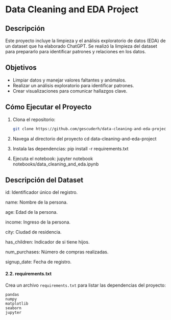 # Data Cleaning and EDA Project

## Descripción
Este proyecto incluye la limpieza y el análisis exploratorio de datos (EDA) de un dataset que ha elaborado ChatGPT. Se realizó la limpieza del dataset para prepararlo para identificar patrones y relaciones en los datos.

## Objetivos
- Limpiar datos y manejar valores faltantes y anómalos.
- Realizar un análisis exploratorio para identificar patrones.
- Crear visualizaciones para comunicar hallazgos clave.

## Cómo Ejecutar el Proyecto
1. Clona el repositorio:
   ```bash
   git clone https://github.com/gescuderh/data-cleaning-and-eda-project.git

2. Navega al directorio del proyecto
cd data-cleaning-and-eda-project

3. Instala las dependencias:
pip install -r requirements.txt

4. Ejecuta el notebook:
jupyter notebook notebooks/data_cleaning_and_eda.ipynb

## Descripción del Dataset

id: Identificador único del registro.

name: Nombre de la persona.

age: Edad de la persona.

income: Ingreso de la persona.

city: Ciudad de residencia.

has_children: Indicador de si tiene hijos.

num_purchases: Número de compras realizadas.

signup_date: Fecha de registro.


#### 2.2. **requirements.txt**

Crea un archivo `requirements.txt` para listar las dependencias del proyecto:

```text
pandas
numpy
matplotlib
seaborn
jupyter

